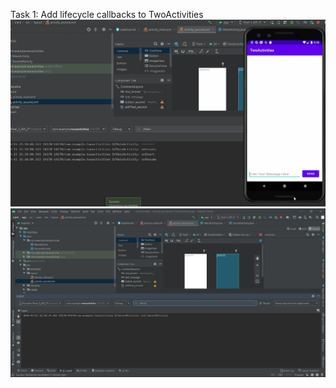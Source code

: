 Task 1: Add lifecycle callbacks to TwoActivities
!['Completed Task 1'](./task1_completed_1.gif)
!['Completed Task 1'](./activity_1.JPG)